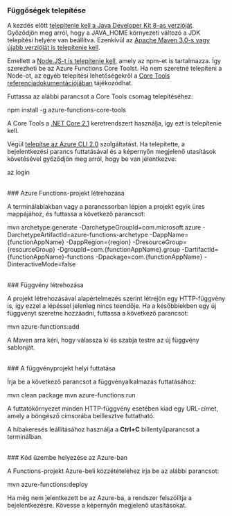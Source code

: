 ### <a name="install-dependencies"></a>Függőségek telepítése

A kezdés előtt <a href="https://go.microsoft.com/fwlink/?linkid=2016706" target="_blank">telepítenie kell a Java Developer Kit 8-as verzióját</a>. Győződjön meg arról, hogy a JAVA_HOME környezeti változó a JDK telepítési helyére van beállítva. Ezenkívül az <a href="https://go.microsoft.com/fwlink/?linkid=2016384" target="_blank">Apache Maven 3.0-s vagy újabb verzióját is telepítenie kell</a>.

Emellett a <a href="https://go.microsoft.com/fwlink/?linkid=2016195" target="_blank">Node.JS-t is telepítenie kell</a>, amely az npm-et is tartalmazza. Így szerezheti be az Azure Functions Core Toolst. Ha nem szeretné telepíteni a Node-ot, az egyéb telepítési lehetőségekről a <a href="https://go.microsoft.com/fwlink/?linkid=2016192" target="_blank">Core Tools referenciadokumentációjában</a> tájékozódhat.

Futtassa az alábbi parancsot a Core Tools csomag telepítéséhez:

<MarkdownHighlighter>npm install -g azure-functions-core-tools</MarkdownHighlighter>

A Core Tools a <a href="https://go.microsoft.com/fwlink/?linkid=2016373" target="_blank">.NET Core 2.1</a> keretrendszert használja, így ezt is telepítenie kell.

Végül <a href="https://go.microsoft.com/fwlink/?linkid=2016701" target="_blank">telepítse az Azure CLI 2.0</a> szolgáltatást. Ha telepítette, a bejelentkezési parancs futtatásával és a képernyőn megjelenő utasítások követésével győződjön meg arról, hogy be van jelentkezve:

<MarkdownHighlighter>az login</MarkdownHighlighter>

<br/>
### <a name="create-an-azure-functions-project"></a>Azure Functions-projekt létrehozása

A terminálablakban vagy a parancssorban lépjen a projekt egyik üres mappájához, és futtassa a következő parancsot:

<MarkdownHighlighter>mvn archetype:generate -DarchetypeGroupId=com.microsoft.azure -DarchetypeArtifactId=azure-functions-archetype -DappName={functionAppName} -DappRegion={region} -DresourceGroup={resourceGroup} -DgroupId=com.{functionAppName}.group -DartifactId={functionAppName}-functions -Dpackage=com.{functionAppName} -DinteractiveMode=false</MarkdownHighlighter>

<br/>
### <a name="create-a-function"></a>Függvény létrehozása

A projekt létrehozásával alapértelmezés szerint létrejön egy HTTP-függvény is, így ezzel a lépéssel jelenleg nincs teendője. Ha a későbbiekben egy új függvényt szeretne hozzáadni, futtassa a következő parancsot:

<MarkdownHighlighter>mvn azure-functions:add</MarkdownHighlighter>

A Maven arra kéri, hogy válassza ki és szabja testre az új függvény sablonját.

<br/>
### <a name="run-your-function-project-locally"></a>A függvényprojekt helyi futtatása

Írja be a következő parancsot a függvényalkalmazás futtatásához:

<MarkdownHighlighter>mvn clean package</MarkdownHighlighter>
<MarkdownHighlighter>mvn azure-functions:run</MarkdownHighlighter>

A futtatókörnyezet minden HTTP-függvény esetében kiad egy URL-címet, amely a böngésző címsorába beillesztve futtatható.

A hibakeresés leállításához használja a **Ctrl+C** billentyűparancsot a terminálban.

<br/>
### <a name="deploy-your-code-to-azure"></a>Kód üzembe helyezése az Azure-ban

A Functions-projekt Azure-beli közzétételéhez írja be az alábbi parancsot:

<MarkdownHighlighter>mvn azure-functions:deploy</MarkdownHighlighter>

Ha még nem jelentkezett be az Azure-ba, a rendszer felszólítja a bejelentkezésre. Kövesse a képernyőn megjelenő utasításokat.
